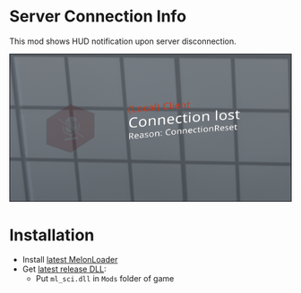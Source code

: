 # Server Connection Info
This mod shows HUD notification upon server disconnection.

![](.github/img_01.png)

# Installation
* Install [latest MelonLoader](https://github.com/LavaGang/MelonLoader)
* Get [latest release DLL](../../../releases/latest):
  * Put `ml_sci.dll` in `Mods` folder of game
